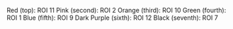Red (top): ROI 11
Pink (second): ROI 2
Orange (third): ROI 10
Green (fourth): ROI 1
Blue (fifth): ROI 9
Dark Purple (sixth): ROI 12
Black (seventh): ROI 7
